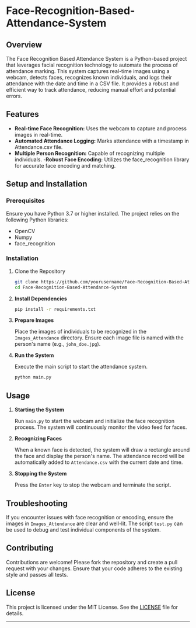 # Face-Recognition-Based-Attendance-System
## Overview 
The Face Recognition Based Attendance System is a Python-based project that leverages facial recognition technology to automate the process of attendance marking. This system captures real-time images using a webcam, detects faces, recognizes known individuals, and logs their attendance with the date and time in a CSV file. It provides a robust and efficient way to track attendance, reducing manual effort and potential errors.

## Features
- **Real-time Face Recognition:** Uses the webcam to capture and process images in real-time.
- **Automated Attendance Logging:** Marks attendance with a timestamp in Attendance.csv file.
- **Multiple Person Recognition:** Capable of recognizing multiple individuals.
-**Robust Face Encoding:** Utilizes the face_recognition library for accurate face encoding and matching.

## Setup and Installation
### Prerequisites
Ensure you have Python 3.7 or higher installed. The project relies on the following Python libraries:
- OpenCV
- Numpy
- face_recognition

### Installation
1. Clone the Repository
    ```sh
   git clone https://github.com/yourusername/Face-Recognition-Based-Attendance-System.git
   cd Face-Recognition-Based-Attendance-System
   ```

2. **Install Dependencies**

   ```sh
   pip install -r requirements.txt
   ```

3. **Prepare Images**

   Place the images of individuals to be recognized in the `Images_Attendance` directory. Ensure each image file is named with the person's name (e.g., `john_doe.jpg`).

4. **Run the System**

   Execute the main script to start the attendance system.

   ```sh
   python main.py
   ```

## Usage

1. **Starting the System**

   Run `main.py` to start the webcam and initialize the face recognition process. The system will continuously monitor the video feed for faces.

2. **Recognizing Faces**

   When a known face is detected, the system will draw a rectangle around the face and display the person's name. The attendance record will be automatically added to `Attendance.csv` with the current date and time.

3. **Stopping the System**

   Press the `Enter` key to stop the webcam and terminate the script.

## Troubleshooting

If you encounter issues with face recognition or encoding, ensure the images in `Images_Attendance` are clear and well-lit. The script `test.py` can be used to debug and test individual components of the system.

## Contributing

Contributions are welcome! Please fork the repository and create a pull request with your changes. Ensure that your code adheres to the existing style and passes all tests.

## License

This project is licensed under the MIT License. See the [LICENSE](LICENSE) file for details.

---


